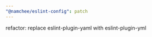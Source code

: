 ```yaml
---
"@namchee/eslint-config": patch
---
```


refactor: replace eslint-plugin-yaml with eslint-plugin-yml
